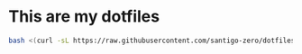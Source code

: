 # This are my dotfiles
```bash
bash <(curl -sL https://raw.githubusercontent.com/santigo-zero/dotfiles/master/clone-dotfiles)
```
